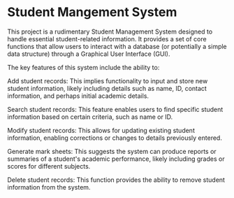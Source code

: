 # Student Mangement System

This project is a rudimentary Student Management System designed to handle essential student-related information. It provides a set of core functions that allow users to interact with a database (or potentially a simple data structure) through a Graphical User Interface (GUI).

The key features of this system include the ability to:

Add student records: This implies functionality to input and store new student information, likely including details such as name, ID, contact information, and perhaps initial academic details.

Search student records: This feature enables users to find specific student information based on certain criteria, such as name or ID.

Modify student records: This allows for updating existing student information, enabling corrections or changes to details previously entered.

Generate mark sheets: This suggests the system can produce reports or summaries of a student's academic performance, likely including grades or scores for different subjects.

Delete student records: This function provides the ability to remove student information from the system.
